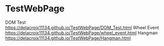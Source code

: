 # TestWebPage
DOM Test<br>
https://delacroix11134.github.io/TestWebPage/DOM_Test.html
Wheel Event<br>
https://delacroix11134.github.io/TestWebPage/wheel_event.html
Hangman<br>
https://delacroix11134.github.io/TestWebPage/Hangman.html
